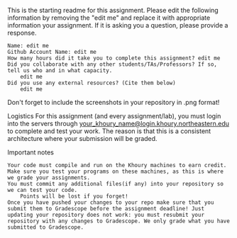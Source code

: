 This is the starting readme for this assignment. Please edit the following information by removing the "edit me" and replace it with appropriate information your assignment. If it is asking you a question, please provide a response. 

    Name: edit me
    Github Account Name: edit me
    How many hours did it take you to complete this assignment? edit me 
    Did you collaborate with any other students/TAs/Professors? If so, tell us who and in what capacity.
        edit me
    Did you use any external resources? (Cite them below)
        edit me

Don't forget to include the screenshots in your repository in .png format!

Logistics
For this assignment (and every assignment/lab), you must login into the servers through your_khoury_name@login.khoury.northeastern.edu to complete and test your work. The reason is that this is a consistent architecture where your submission will be graded.

Important notes

    Your code must compile and run on the Khoury machines to earn credit. Make sure you test your programs on these machines, as this is where we grade your assignments.
    You must commit any additional files(if any) into your repository so we can test your code.
        Points will be lost if you forget!
    Once you have pushed your changes to your repo make sure that you submit them to Gradescope before the assignment deadline! Just updating your repository does not work: you must resubmit your repository with any changes to Gradescope. We only grade what you have submitted to Gradescope. 
